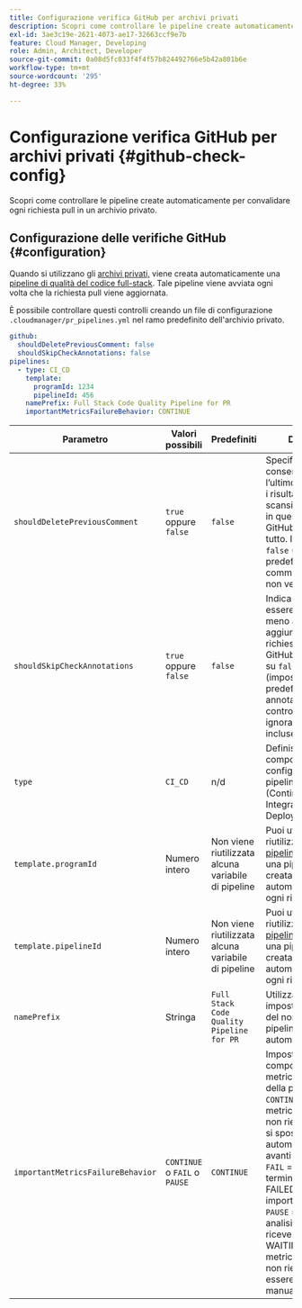 ```yaml
---
title: Configurazione verifica GitHub per archivi privati
description: Scopri come controllare le pipeline create automaticamente per convalidare ogni richiesta pull in un archivio privato.
exl-id: 3ae3c19e-2621-4073-ae17-32663ccf9e7b
feature: Cloud Manager, Developing
role: Admin, Architect, Developer
source-git-commit: 0a08d5fc033f4f4f57b824492766e5b42a801b6e
workflow-type: tm+mt
source-wordcount: '295'
ht-degree: 33%

---
```


# Configurazione verifica GitHub per archivi privati {#github-check-config}

Scopri come controllare le pipeline create automaticamente per convalidare ogni richiesta pull in un archivio privato.

## Configurazione delle verifiche GitHub {#configuration}

Quando si utilizzano gli [archivi privati,](private-repositories.md#using) viene creata automaticamente una [pipeline di qualità del codice full-stack](/help/implementing/cloud-manager/configuring-pipelines/introduction-ci-cd-pipelines.md). Tale pipeline viene avviata ogni volta che la richiesta pull viene aggiornata.

È possibile controllare questi controlli creando un file di configurazione `.cloudmanager/pr_pipelines.yml` nel ramo predefinito dell&#39;archivio privato.

```yaml
github:
  shouldDeletePreviousComment: false
  shouldSkipCheckAnnotations: false
pipelines:
  - type: CI_CD
    template:
      programId: 1234
      pipelineId: 456
    namePrefix: Full Stack Code Quality Pipeline for PR
    importantMetricsFailureBehavior: CONTINUE
```

| Parametro | Valori possibili | Predefiniti | Descrizione |
| --- | --- | --- | --- |
| `shouldDeletePreviousComment` | `true` oppure `false` | `false` | Specifica se conservare solo l’ultimo commento con i risultati della scansione del codice in questa richiesta pull GitHub o mantenere tutto. Impostandolo su `false` (impostazione predefinita) i commenti precedenti non vengono eliminati. |
| `shouldSkipCheckAnnotations` | `true` oppure `false` | `false` | Indica se devono essere presenti o meno annotazioni aggiuntive nella richiesta di pull di GitHub. Impostandolo su `false` (impostazione predefinita), le annotazioni di controllo non vengono ignorate e vengono incluse nel feedback. |
| `type` | `CI_CD` | n/d | Definisce il comportamento delle configurazioni della pipeline CI/CD (Continuous Integration/Continuous Deployment). |
| `template.programId` | Numero intero | Non viene riutilizzata alcuna variabile di pipeline | Puoi utilizzarlo per riutilizzare le [variabili pipeline](/help/implementing/cloud-manager/configuring-pipelines/pipeline-variables.md) impostate su una pipeline esistente creata automaticamente da ogni richiesta pull. |
| `template.pipelineId` | Numero intero | Non viene riutilizzata alcuna variabile di pipeline | Puoi utilizzarlo per riutilizzare le [variabili pipeline](/help/implementing/cloud-manager/configuring-pipelines/pipeline-variables.md) impostate su una pipeline esistente creata automaticamente da ogni richiesta pull. |
| `namePrefix` | Stringa | `Full Stack Code Quality Pipeline for PR` | Utilizzato per impostare il prefisso del nome della pipeline creata automaticamente. |
| `importantMetricsFailureBehavior` | `CONTINUE` o `FAIL` o `PAUSE` | `CONTINUE` | Imposta il comportamento della metrica importante della pipeline<br>`CONTINUE` = Se una metrica importante non riesce, la pipeline si sposta automaticamente in avanti<br>`FAIL` = La pipeline termina con uno stato FAILED se una metrica importante non riesce<br>`PAUSE` = Il passaggio di analisi del codice riceve uno stato WAITING quando una metrica importante non riesce e deve essere ripreso manualmente |




